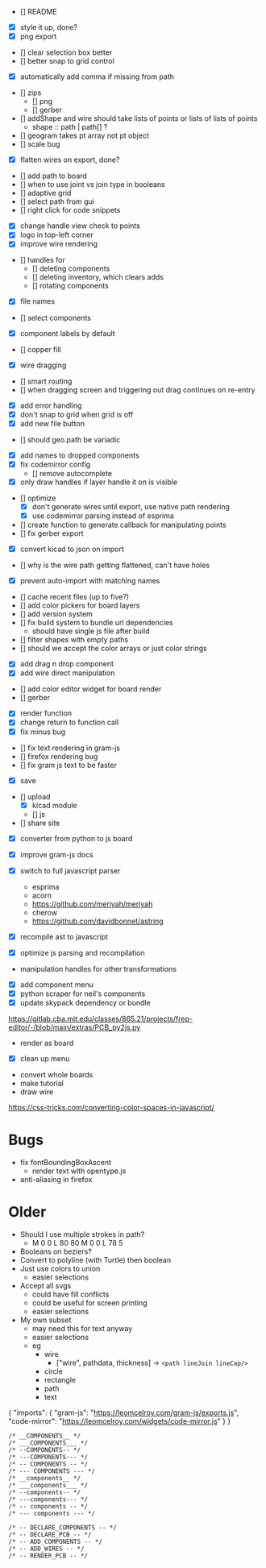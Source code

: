 - [] README
- [x] style it up, done?
- [x] png export
- [] clear selection box better
- [] better snap to grid control
- [x] automatically add comma if missing from path
- [] zips 
  - [] png
  - [] gerber
- [] addShape and wire should take lists of points or lists of lists of points
  - shape :: path | path[]     ?
- [] geogram takes pt array not pt object
- [] scale bug
- [x] flatten wires on export, done?
- [] add path to board
- [] when to use joint vs join type in booleans
- [] adaptive grid
- [] select path from gui
- [] right click for code snippets
- [x] change handle view check to points
- [x] logo in top-left corner
- [x] improve wire rendering
- [] handles for
  - [] deleting components
  - [] deleting inventory, which clears adds
  - [] rotating components
- [x] file names
- [] select components
- [x] component labels by default 
- [] copper fill
- [x] wire dragging
- [] smart routing
- [] when dragging screen and triggering out drag continues on re-entry
- [x] add error handling
- [x] don't snap to grid when grid is off
- [x] add new file button
- [] should geo.path be variadic
- [x] add names to dropped components
- [x] fix codemirror config
  - [] remove autocomplete
- [x] only draw handles if layer handle it on is visible
- [] optimize
  - [x] don't generate wires until export, use native path rendering
  - [x] use codemirror parsing instead of esprima
- [] create function to generate callback for manipulating points
- [] fix gerber export
- [x] convert kicad to json on import
- [] why is the wire path getting flattened, can't have holes
- [x] prevent auto-import with matching names
- [] cache recent files (up to five?)
- [] add color pickers for board layers
- [] add version system
- [] fix build system to bundle url dependencies
  - should have single js file after build
- [] filter shapes with empty paths
- [] should we accept the color arrays or just color strings
- [x] add drag n drop component
- [x] add wire direct manipulation
- [] add color editor widget for board render
- [] gerber
- [x] render function
- [x] change return to function call
- [x] fix minus bug
- [] fix text rendering in gram-js
- [] firefox rendering bug
- [] fix gram js text to be faster
- [x] save
- [] upload
  - [x] kicad module
  - [] js
- [] share site
- [x] converter from python to js board
- [x] improve gram-js docs

- [x] switch to full javascript parser
  - esprima
  - acorn
  - https://github.com/meriyah/meriyah
  - cherow
  - https://github.com/davidbonnet/astring
  
- [x] recompile ast to javascript
- [x] optimize js parsing and recompilation
- manipulation handles for other transformations
- [x] add component menu
- [x] python scraper for neil's components
- [x] update skypack dependency or bundle

https://gitlab.cba.mit.edu/classes/865.21/projects/frep-editor/-/blob/main/extras/PCB_py2js.py

- render as board
- [x] clean up menu
- convert whole boards
- make tutorial
- draw wire

https://css-tricks.com/converting-color-spaces-in-javascript/

# Bugs

- fix fontBoundingBoxAscent
  - render text with opentype.js
- anti-aliasing in firefox


# Older

- Should I use multiple strokes in path?
  - M 0 0 L 80 80 M 0 0 L 78 5
- Booleans on beziers?
- Convert to polyline (with Turtle) then boolean
- Just use colors to union
  - easier selections
- Accept all svgs
  - could have fill conflicts
  - could be useful for screen printing
  - easier selections
- My own subset
  - may need this for text anyway
  - easier selections
  - eg
    - wire
      - ["wire", pathdata, thickness] -> `<path lineJoin lineCap/>`
    - circle
    - rectangle
    - path
    - text



{
   "imports": {
        "gram-js": "https://leomcelroy.com/gram-js/exports.js",
        "code-mirror": "https://leomcelroy.com/widgets/code-mirror.js"
   }
}

```
/* __COMPONENTS__ */
/* ___COMPONENTS___ */
/* --COMPONENTS-- */
/* ---COMPONENTS--- */
/* -- COMPONENTS -- */
/* --- COMPONENTS --- */
/* __components__ */
/* ___components___ */
/* --components-- */
/* ---components--- */
/* -- components -- */
/* --- components --- */
```


```
/* -- DECLARE_COMPONENTS -- */
/* -- DECLARE_PCB -- */
/* -- ADD_COMPONENTS -- */
/* -- ADD_WIRES -- */
/* -- RENDER_PCB -- */

```

